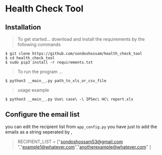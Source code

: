 # Health Check Tool
## Installation 
> To get started...
download and install the requirements by the following commands 
```shell
$ git clone https://github.com/sondoshossam/health_check_tool
$ cd health_check_tool
$ sudo pip3 install -r requirements.txt
```
> To run the program ...
```shell
$ python3 __main__.py path_to_xls_or_csv_file
```
> usage example 
```shell
$ python3 __main__.py Use\ case\ -\ IPSec\ HC\ report.xls
```
## Configure the email list 
you can edit the recipient list  from `app_config.py` you have just to add the emails as a string seperated by ,
> RECIPIENT_LIST = ["sondoshossam53@gmail.com ","example1@whatever.com","anotherexample@whatever.com" ]
